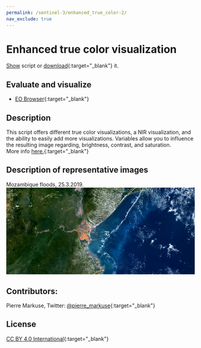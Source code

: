 ```yaml
---
permalink: /sentinel-3/enhanced_true_color-2/
nav_exclude: true
---
```


# Enhanced true color visualization
<a href="#" id='togglescript'>Show</a> script or [download](script.js){:target="_blank"} it.
<div id='script_view' style="display:none">
{% highlight javascript %}
{% include_relative script.js %}
{% endhighlight %}
</div>

## Evaluate and visualize
 - [EO Browser](https://sentinelshare.page.link/XWgR){:target="_blank"}   

## Description
This script offers different true color visualizations, a NIR visualization, and the ability to easily add more visualizations. Variables allow you to influence the resulting image regarding, brightness, contrast, and saturation.  
More info [here.](https://pierre-markuse.net/2019/03/26/sentinel-3-data-visualization-in-eo-browser-using-a-custom-script/){:target="_blank"}

## Description of representative images

Mozambique floods, 25.3.2019. 
![Mozambique floods 2019](fig/fig1.png)

## Contributors:
Pierre Markuse, Twitter: [@pierre_markuse](https://pierre-markuse.net/){:target="_blank"}

## License
[CC BY 4.0 International](https://creativecommons.org/licenses/by/4.0/){:target="_blank"}
